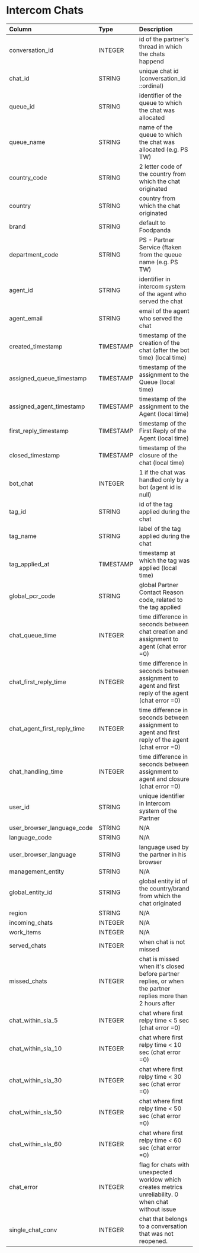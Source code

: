 # Intercom Chats

|Column | Type | Description|
| :--- | :--- | :--- | 
|conversation_id | INTEGER | id of the partner's thread in which the chats happend|
|chat_id | STRING | unique chat id (conversation_id ::ordinal)|
|queue_id | STRING | identifier of the queue to which the chat was allocated|
|queue_name | STRING | name of the queue to which the chat was allocated (e.g. PS TW)|
|country_code | STRING | 2 letter code of the country from which the chat originated|
|country | STRING | country from which the chat originated|
|brand | STRING | default to Foodpanda|
|department_code | STRING | PS - Partner Service (ftaken from the queue name (e.g. PS TW)|
|agent_id | STRING | identifier in intercom system of the agent who served the chat|
|agent_email | STRING | email of the agent who served the chat|
|created_timestamp | TIMESTAMP | timestamp of the creation of the chat (after the bot time) (local time)|
|assigned_queue_timestamp | TIMESTAMP | timestamp of the assignment to the Queue (local time)|
|assigned_agent_timestamp | TIMESTAMP | timestamp of the assignment to the Agent (local time)|
|first_reply_timestamp | TIMESTAMP | timestamp of the First Reply of the Agent (local time)|
|closed_timestamp | TIMESTAMP | timestamp of the closure of the chat (local time)|
|bot_chat | INTEGER | 1 if the chat was handled only by a bot (agent id is null)|
|tag_id | STRING | id of the tag applied during the chat|
|tag_name | STRING | label of the tag applied during the chat|
|tag_applied_at | TIMESTAMP | timestamp at which the tag was applied (local time)|
|global_pcr_code | STRING | global Partner Contact Reason code, related to the tag applied|
|chat_queue_time | INTEGER | time difference in seconds between chat creation and assignment to agent (chat error =0)|
|chat_first_reply_time | INTEGER | time difference in seconds between assignment to agent and first reply of the agent (chat error =0)|
|chat_agent_first_reply_time | INTEGER | time difference in seconds between assignment to agent and first reply of the agent (chat error =0)|
|chat_handling_time | INTEGER | time difference in seconds between assignment to agent and closure (chat error =0)|
|user_id | STRING | unique identifier in Intercom system of the Partner|
|user_browser_language_code | STRING | N/A|
|language_code | STRING | N/A|
|user_browser_language | STRING | language used by the partner in his browser|
|management_entity | STRING | N/A|
|global_entity_id | STRING | global entity id of the country/brand from which the chat originated|
|region | STRING | N/A|
|incoming_chats | INTEGER | N/A|
|work_items | INTEGER | N/A|
|served_chats | INTEGER | when chat is not missed|
|missed_chats | INTEGER | chat is missed when it's closed before partner replies, or when the partner replies more than 2 hours after|
|chat_within_sla_5 | INTEGER | chat where first relpy time < 5 sec (chat error =0)|
|chat_within_sla_10 | INTEGER | chat where first relpy time < 10 sec (chat error =0)|
|chat_within_sla_30 | INTEGER | chat where first relpy time < 30 sec (chat error =0)|
|chat_within_sla_50 | INTEGER | chat where first relpy time < 50 sec (chat error =0)|
|chat_within_sla_60 | INTEGER | chat where first relpy time < 60 sec (chat error =0)|
|chat_error | INTEGER | flag for chats with unexpected worklow which creates metrics unreliability. 0 when chat without issue|
|single_chat_conv | INTEGER | chat that belongs to a conversation that was not reopened.|
